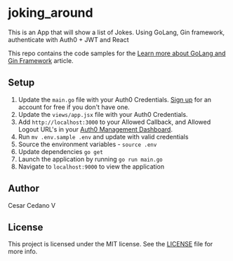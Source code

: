 # joking_around
This is an App that will show a list of Jokes. 
Using GoLang, Gin framework, authenticate with Auth0 + JWT and React

This repo contains the code samples for the [Learn more about GoLang and Gin Framework](https://hakaselogs.me/2018-04-20/building-a-web-app-with-go-gin-and-react) article.

## Setup

1. Update the `main.go` file with your Auth0 Credentials. [Sign up](https://auth0.com) for an account for free if you don't have one.
2. Update the `views/app.jsx` file with your Auth0 Credentials.
3. Add `http://localhost:3000` to your Allowed Callback, and Allowed Logout URL's in your [Auth0 Management Dashboard](https://manage.auth0.com).
4. Run `mv .env.sample .env` and update with valid credentials
5. Source the environment variables - `source .env`
6. Update dependencies `go get`
7. Launch the application by running `go run main.go`
8. Navigate to `localhost:9000` to view the application

## Author
Cesar Cedano V

## License

This project is licensed under the MIT license. See the [LICENSE](LICENSE) file for more info.